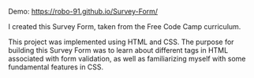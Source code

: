 Demo:
https://robo-91.github.io/Survey-Form/

I created this Survey Form, taken from the Free Code Camp curriculum.

This project was implemented using HTML and CSS. The purpose for building this Survey Form was to learn about different tags in HTML associated with form validation, as well as familiarizing myself with some fundamental features in CSS.  

